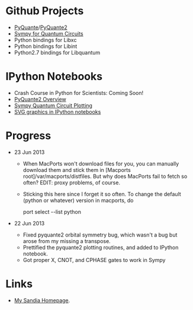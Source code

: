 Github Projects
===============
* [PyQuante](http://pyquante.sf.net)/[PyQuante2](https://github.com/rpmuller/pyquante2)
* [Sympy for Quantum Circuits](https://github.com/rpmuller/sympy/tree/sympy_qcircuit/sympy/physics/quantum)
* Python bindings for Libxc
* Python bindings for Libint
* Python2.7 bindings for Libquantum

IPython Notebooks
=================
* Crash Course in Python for Scientists: Coming Soon!
* [PyQuante2 Overview](http://nbviewer.ipython.org/5745404)
* [Sympy Quantum Circuit Plotting](http://nbviewer.ipython.org/5843312)
* [SVG graphics in IPython notebooks](http://nbviewer.ipython.org/5666810)

Progress
========
* 23 Jun 2013
  - When MacPorts won't download files for you, you can manually download them and stick them in [Macports root]/var/macports/distfiles. But why does MacPorts fail to fetch so often? EDIT: proxy problems, of course.
  - Sticking this here since I forget it so often. To change the default (python or whatever) version in macports, do

    port select --list python

* 22 Jun 2013
  - Fixed pyquante2 orbital symmetry bug, which wasn't a bug but arose from my missing a transpose.
  - Prettified the pyquante2 plotting routines, and added to IPython notebook.
  - Got proper X, CNOT, and CPHASE gates to work in Sympy

Links
=====
* [My Sandia Homepage](http://www.cs.sandia.gov/~rmuller).

